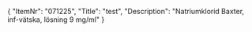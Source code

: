 {
  "ItemNr": "071225",
  "Title": "test",
  "Description": "Natriumklorid Baxter, inf-vätska, lösning 9 mg/ml"
}